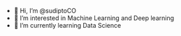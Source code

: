 - 👋 Hi, I’m @sudiptoCO
- 👀 I’m interested in Machine Learning and Deep learning
- 🌱 I’m currently learning Data Science 



<!---
sudiptoCO/sudiptoCO is a ✨ special ✨ repository because its `README.md` (this file) appears on your GitHub profile.
You can click the Preview link to take a look at your changes.
--->
